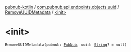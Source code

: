 [pubnub-kotlin](../../index.md) / [com.pubnub.api.endpoints.objects.uuid](../index.md) / [RemoveUUIDMetadata](index.md) / [&lt;init&gt;](./-init-.md)

# &lt;init&gt;

`RemoveUUIDMetadata(pubnub: `[`PubNub`](../../com.pubnub.api/-pub-nub/index.md)`, uuid: `[`String`](https://kotlinlang.org/api/latest/jvm/stdlib/kotlin/-string/index.html)`? = null)`